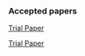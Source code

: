 ### Accepted papers

<a href="img/paper1.pdf" target="_blank">Trial Paper</a>	

[Trial Paper](https://github.com/pgr-workshop/pgr-workshop.github.io/blob/master/img/paper1.pdf)
